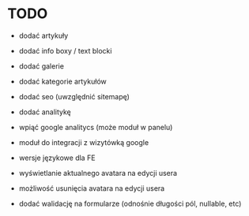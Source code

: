 # TODO

- dodać artykuły
- dodać info boxy / text blocki
- dodać galerie
- dodać kategorie artykułów
- dodać seo (uwzględnić sitemapę)
- dodać analitykę
- wpiąć google analitycs (może moduł w panelu)
- moduł do integracji z wizytówką google
- wersje językowe dla FE

- wyświetlanie aktualnego avatara na edycji usera
- możliwość usunięcia avatara na edycji usera
- dodać walidację na formularze (odnośnie długości pól, nullable, etc)
